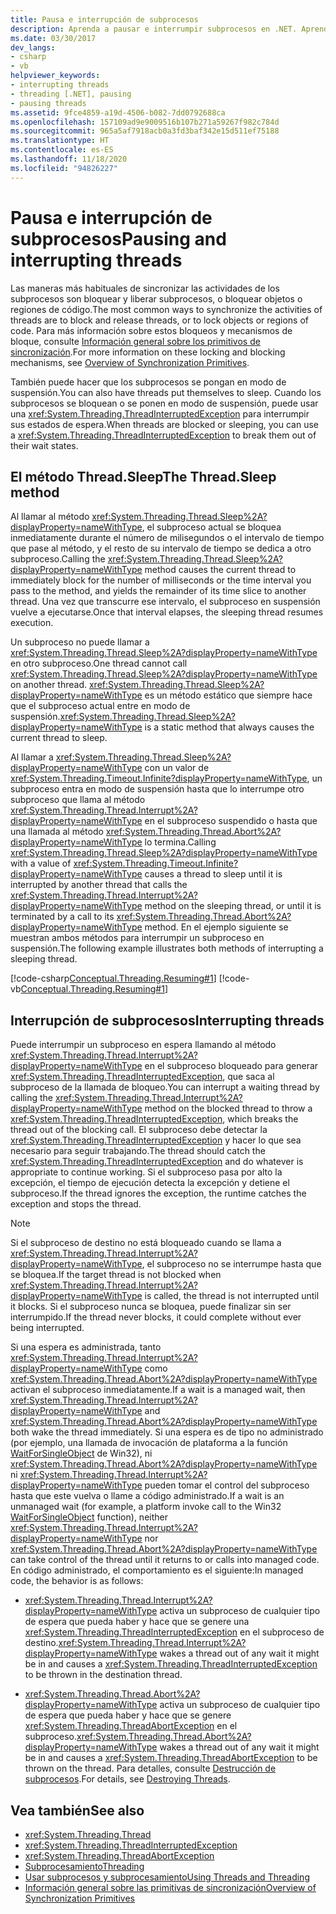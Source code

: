 ```yaml
---
title: Pausa e interrupción de subprocesos
description: Aprenda a pausar e interrumpir subprocesos en .NET. Aprenda a usar métodos como Thread.Sleep y Thread.Interrupt, además de excepciones tales como ThreadInterruptedException.
ms.date: 03/30/2017
dev_langs:
- csharp
- vb
helpviewer_keywords:
- interrupting threads
- threading [.NET], pausing
- pausing threads
ms.assetid: 9fce4859-a19d-4506-b082-7dd0792688ca
ms.openlocfilehash: 157109ad9e9009516b107b271a59267f982c784d
ms.sourcegitcommit: 965a5af7918acb0a3fd3baf342e15d511ef75188
ms.translationtype: HT
ms.contentlocale: es-ES
ms.lasthandoff: 11/18/2020
ms.locfileid: "94826227"
---
```

# <a name="pausing-and-interrupting-threads"></a><span data-ttu-id="c3e2e-104">Pausa e interrupción de subprocesos</span><span class="sxs-lookup"><span data-stu-id="c3e2e-104">Pausing and interrupting threads</span></span>

<span data-ttu-id="c3e2e-105">Las maneras más habituales de sincronizar las actividades de los subprocesos son bloquear y liberar subprocesos, o bloquear objetos o regiones de código.</span><span class="sxs-lookup"><span data-stu-id="c3e2e-105">The most common ways to synchronize the activities of threads are to block and release threads, or to lock objects or regions of code.</span></span> <span data-ttu-id="c3e2e-106">Para más información sobre estos bloqueos y mecanismos de bloque, consulte [Información general sobre los primitivos de sincronización](overview-of-synchronization-primitives.md).</span><span class="sxs-lookup"><span data-stu-id="c3e2e-106">For more information on these locking and blocking mechanisms, see [Overview of Synchronization Primitives](overview-of-synchronization-primitives.md).</span></span>  
  
 <span data-ttu-id="c3e2e-107">También puede hacer que los subprocesos se pongan en modo de suspensión.</span><span class="sxs-lookup"><span data-stu-id="c3e2e-107">You can also have threads put themselves to sleep.</span></span> <span data-ttu-id="c3e2e-108">Cuando los subprocesos se bloquean o se ponen en modo de suspensión, puede usar una <xref:System.Threading.ThreadInterruptedException> para interrumpir sus estados de espera.</span><span class="sxs-lookup"><span data-stu-id="c3e2e-108">When threads are blocked or sleeping, you can use a <xref:System.Threading.ThreadInterruptedException> to break them out of their wait states.</span></span>  
  
## <a name="the-threadsleep-method"></a><span data-ttu-id="c3e2e-109">El método Thread.Sleep</span><span class="sxs-lookup"><span data-stu-id="c3e2e-109">The Thread.Sleep method</span></span>

 <span data-ttu-id="c3e2e-110">Al llamar al método <xref:System.Threading.Thread.Sleep%2A?displayProperty=nameWithType>, el subproceso actual se bloquea inmediatamente durante el número de milisegundos o el intervalo de tiempo que pase al método, y el resto de su intervalo de tiempo se dedica a otro subproceso.</span><span class="sxs-lookup"><span data-stu-id="c3e2e-110">Calling the <xref:System.Threading.Thread.Sleep%2A?displayProperty=nameWithType> method causes the current thread to immediately block for the number of milliseconds or the time interval you pass to the method, and yields the remainder of its time slice to another thread.</span></span> <span data-ttu-id="c3e2e-111">Una vez que transcurre ese intervalo, el subproceso en suspensión vuelve a ejecutarse.</span><span class="sxs-lookup"><span data-stu-id="c3e2e-111">Once that interval elapses, the sleeping thread resumes execution.</span></span>  
  
 <span data-ttu-id="c3e2e-112">Un subproceso no puede llamar a <xref:System.Threading.Thread.Sleep%2A?displayProperty=nameWithType> en otro subproceso.</span><span class="sxs-lookup"><span data-stu-id="c3e2e-112">One thread cannot call <xref:System.Threading.Thread.Sleep%2A?displayProperty=nameWithType> on another thread.</span></span>  <span data-ttu-id="c3e2e-113"><xref:System.Threading.Thread.Sleep%2A?displayProperty=nameWithType> es un método estático que siempre hace que el subproceso actual entre en modo de suspensión.</span><span class="sxs-lookup"><span data-stu-id="c3e2e-113"><xref:System.Threading.Thread.Sleep%2A?displayProperty=nameWithType> is a static method that always causes the current thread to sleep.</span></span>  
  
 <span data-ttu-id="c3e2e-114">Al llamar a <xref:System.Threading.Thread.Sleep%2A?displayProperty=nameWithType> con un valor de <xref:System.Threading.Timeout.Infinite?displayProperty=nameWithType>, un subproceso entra en modo de suspensión hasta que lo interrumpe otro subproceso que llama al método <xref:System.Threading.Thread.Interrupt%2A?displayProperty=nameWithType> en el subproceso suspendido o hasta que una llamada al método <xref:System.Threading.Thread.Abort%2A?displayProperty=nameWithType> lo termina.</span><span class="sxs-lookup"><span data-stu-id="c3e2e-114">Calling <xref:System.Threading.Thread.Sleep%2A?displayProperty=nameWithType> with a value of <xref:System.Threading.Timeout.Infinite?displayProperty=nameWithType> causes a thread to sleep until it is interrupted by another thread that calls the  <xref:System.Threading.Thread.Interrupt%2A?displayProperty=nameWithType> method on the sleeping thread, or until it is terminated by a call to its <xref:System.Threading.Thread.Abort%2A?displayProperty=nameWithType> method.</span></span>  <span data-ttu-id="c3e2e-115">En el ejemplo siguiente se muestran ambos métodos para interrumpir un subproceso en suspensión.</span><span class="sxs-lookup"><span data-stu-id="c3e2e-115">The following example illustrates both methods of interrupting a sleeping thread.</span></span>  
  
 [!code-csharp[Conceptual.Threading.Resuming#1](../../../samples/snippets/csharp/VS_Snippets_CLR/Conceptual.Threading.Resuming/cs/Sleep1.cs#1)]
 [!code-vb[Conceptual.Threading.Resuming#1](../../../samples/snippets/visualbasic/VS_Snippets_CLR/Conceptual.Threading.Resuming/vb/Sleep1.vb#1)]  
  
## <a name="interrupting-threads"></a><span data-ttu-id="c3e2e-116">Interrupción de subprocesos</span><span class="sxs-lookup"><span data-stu-id="c3e2e-116">Interrupting threads</span></span>

 <span data-ttu-id="c3e2e-117">Puede interrumpir un subproceso en espera llamando al método <xref:System.Threading.Thread.Interrupt%2A?displayProperty=nameWithType> en el subproceso bloqueado para generar <xref:System.Threading.ThreadInterruptedException>, que saca al subproceso de la llamada de bloqueo.</span><span class="sxs-lookup"><span data-stu-id="c3e2e-117">You can interrupt a waiting thread by calling the <xref:System.Threading.Thread.Interrupt%2A?displayProperty=nameWithType> method on the blocked thread to throw a <xref:System.Threading.ThreadInterruptedException>, which breaks the thread out of the blocking call.</span></span> <span data-ttu-id="c3e2e-118">El subproceso debe detectar la <xref:System.Threading.ThreadInterruptedException> y hacer lo que sea necesario para seguir trabajando.</span><span class="sxs-lookup"><span data-stu-id="c3e2e-118">The thread should catch the <xref:System.Threading.ThreadInterruptedException> and do whatever is appropriate to continue working.</span></span> <span data-ttu-id="c3e2e-119">Si el subproceso pasa por alto la excepción, el tiempo de ejecución detecta la excepción y detiene el subproceso.</span><span class="sxs-lookup"><span data-stu-id="c3e2e-119">If the thread ignores the exception, the runtime catches the exception and stops the thread.</span></span>  
  
> [!NOTE]
> <span data-ttu-id="c3e2e-120">Si el subproceso de destino no está bloqueado cuando se llama a <xref:System.Threading.Thread.Interrupt%2A?displayProperty=nameWithType>, el subproceso no se interrumpe hasta que se bloquea.</span><span class="sxs-lookup"><span data-stu-id="c3e2e-120">If the target thread is not blocked when <xref:System.Threading.Thread.Interrupt%2A?displayProperty=nameWithType> is called, the thread is not interrupted until it blocks.</span></span> <span data-ttu-id="c3e2e-121">Si el subproceso nunca se bloquea, puede finalizar sin ser interrumpido.</span><span class="sxs-lookup"><span data-stu-id="c3e2e-121">If the thread never blocks, it could complete without ever being interrupted.</span></span>  
  
 <span data-ttu-id="c3e2e-122">Si una espera es administrada, tanto <xref:System.Threading.Thread.Interrupt%2A?displayProperty=nameWithType> como <xref:System.Threading.Thread.Abort%2A?displayProperty=nameWithType> activan el subproceso inmediatamente.</span><span class="sxs-lookup"><span data-stu-id="c3e2e-122">If a wait is a managed wait, then <xref:System.Threading.Thread.Interrupt%2A?displayProperty=nameWithType> and <xref:System.Threading.Thread.Abort%2A?displayProperty=nameWithType> both wake the thread immediately.</span></span> <span data-ttu-id="c3e2e-123">Si una espera es de tipo no administrado (por ejemplo, una llamada de invocación de plataforma a la función [WaitForSingleObject](/windows/desktop/api/synchapi/nf-synchapi-waitforsingleobject) de Win32), ni <xref:System.Threading.Thread.Abort%2A?displayProperty=nameWithType> ni <xref:System.Threading.Thread.Interrupt%2A?displayProperty=nameWithType> pueden tomar el control del subproceso hasta que este vuelva o llame a código administrado.</span><span class="sxs-lookup"><span data-stu-id="c3e2e-123">If a wait is an unmanaged wait (for example, a platform invoke call to the Win32 [WaitForSingleObject](/windows/desktop/api/synchapi/nf-synchapi-waitforsingleobject) function), neither <xref:System.Threading.Thread.Interrupt%2A?displayProperty=nameWithType> nor <xref:System.Threading.Thread.Abort%2A?displayProperty=nameWithType> can take control of the thread until it returns to or calls into managed code.</span></span> <span data-ttu-id="c3e2e-124">En código administrado, el comportamiento es el siguiente:</span><span class="sxs-lookup"><span data-stu-id="c3e2e-124">In managed code, the behavior is as follows:</span></span>  
  
- <span data-ttu-id="c3e2e-125"><xref:System.Threading.Thread.Interrupt%2A?displayProperty=nameWithType> activa un subproceso de cualquier tipo de espera que pueda haber y hace que se genere una <xref:System.Threading.ThreadInterruptedException> en el subproceso de destino.</span><span class="sxs-lookup"><span data-stu-id="c3e2e-125"><xref:System.Threading.Thread.Interrupt%2A?displayProperty=nameWithType> wakes a thread out of any wait it might be in and causes a <xref:System.Threading.ThreadInterruptedException> to be thrown in the destination thread.</span></span>  
  
- <span data-ttu-id="c3e2e-126"><xref:System.Threading.Thread.Abort%2A?displayProperty=nameWithType> activa un subproceso de cualquier tipo de espera que pueda haber y hace que se genere <xref:System.Threading.ThreadAbortException> en el subproceso.</span><span class="sxs-lookup"><span data-stu-id="c3e2e-126"><xref:System.Threading.Thread.Abort%2A?displayProperty=nameWithType> wakes a thread out of any wait it might be in and causes a <xref:System.Threading.ThreadAbortException> to be thrown on the thread.</span></span> <span data-ttu-id="c3e2e-127">Para detalles, consulte [Destrucción de subprocesos](destroying-threads.md).</span><span class="sxs-lookup"><span data-stu-id="c3e2e-127">For details, see [Destroying Threads](destroying-threads.md).</span></span>  
  
## <a name="see-also"></a><span data-ttu-id="c3e2e-128">Vea también</span><span class="sxs-lookup"><span data-stu-id="c3e2e-128">See also</span></span>

- <xref:System.Threading.Thread>
- <xref:System.Threading.ThreadInterruptedException>
- <xref:System.Threading.ThreadAbortException>
- [<span data-ttu-id="c3e2e-129">Subprocesamiento</span><span class="sxs-lookup"><span data-stu-id="c3e2e-129">Threading</span></span>](index.md)
- [<span data-ttu-id="c3e2e-130">Usar subprocesos y subprocesamiento</span><span class="sxs-lookup"><span data-stu-id="c3e2e-130">Using Threads and Threading</span></span>](using-threads-and-threading.md)
- [<span data-ttu-id="c3e2e-131">Información general sobre las primitivas de sincronización</span><span class="sxs-lookup"><span data-stu-id="c3e2e-131">Overview of Synchronization Primitives</span></span>](overview-of-synchronization-primitives.md)
